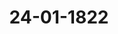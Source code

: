 ---  
schema: default  
title: 24-01-1822  
organization: Team Charlie  
notes: "<p>Description</p><p>Dritte&Em;

Zitzung.

Geschehen, Frankfurt den 24. Januar 1822.

In Gegenwart

aller in der vorigen Sitzung Anwesenden.

Wieder hinzugekommen war:

von Seiten Dänemarks, wegen Holstein und Lauenburg: der Königlich-Dänisc

geheime Conferenzrath, Herr Graf von Eyben.</p><p>§.30</p><p>Beschwerde der Herzoglich=Anhalt=Köthenschen gegen die Königlich=Preu

sische Regierung, wegen widerrechtlicher Erhebung der Königlick

Preussischen Transito= und Verbrauch=Steuer auf der Elbe, au

Freigebung eines angehaltenen Schiffes, ohne Entrichtung der a

geforderten Steuer.

(2. Sitz. §. 23 d. J.)

Präsidium: wolle den Gesandtschaften, welche sich in der letzten Sitzung ihre Abstir

mungen auf den neuesten Antrag der Herzoglich-Anhalt-Köthenschen Regierung (§. 23) vo

behalten hätten, mittelst Eröffnung des Protokolls Anlaß geben.

Hannover. Indem ich, in Beziehung auf meine vertrauliche Mittheilung über dies

Gegenstand, mich der Kaiserlich-Königlich-Oesterreichischen Abstimmung anschliesse, erlaul

ich es mir, den nachstehenden Entwurf zum Beschlusse der hohen Bundesversammlung vorzul

gen, dahin:

a daß die Bundesversammlung durch die von des Königs von Preussen Majest

geschehenen Ratification der Elbschifffahrtsacte nicht nur einen neuen Beweis vo

Allerhochstdero wohlwollenden Gesinnungen gegen Jhre Nachbarstaaten, sondern au

die Ueberzeugung erhalten habe, daß dadurch der eigentliche Gegenstand der von de

Herrn Herzoge zu Anhalt-Kothen erhobenen Beschwerde, zufolge der nunmehr vo

Seiner Durchlaucht selbst geschehenen Anzeige, völlig und endlich aufgehoben sei

mithin die Frage, auf welchem verfassungsmäsigen Wege die Entscheidung der Haup

sache herbeigefuͤhrt werden solle? und damit auch der dieserhalb verabredete Term

gänzlich hinwegfalle; in Hinsicht des von neuem geschehenen Antrags auf Schaden

Ersatz aber, die Bundesversammlung sich der beruhigenden Hoffnung uͤberlasse,

werde dieser, von dem Hauptgegenstande und Antrage verschiedenartige, noch zur Ze

Protok. d. d. Bundesvers. XIII. Bdis quali et quanto nicht begrundete und nicht erwiesene Anspruch in dem Wege der

bereits eingeleiteten Unterhandlungen um so mehr seine Erledigung finden, als eines

Theils die bislang in dieser Sache allein zur Entscheidung gestellte Frage auf den

selben unanwendbar erscheine, und andern Theils der fuͤr die Hauptsache schon aus

gedrückte Wunsch der Bundesversammlung für diesen Nebenpunet verstärkt eintreten

müsse, um alle anderweitige verfassungsmaͤsige Einschreitungen der Bundesversamm

lung in dieser Sache zu entfernen».

Würtemberg. Der Herr Gesandte der funfzehnten Stimme hat in der zweiten Sitzung

der Bundesversammlung vom 17. dieses Monats, im Auftrage Seiner Durchlaucht des Herrn

Herzogs von Anhalt=Köthen, die Erklärung abgegeben:

daß, in Folge der von dem Königlich-Preussischen Cabinet vollzogenen Ratification

der Elbschifffahrsacte und der in der 33. Sitzung der Bundesversammlung v. 13. Dec.

1821 erklärten Freilassung des Friedheimischen Schiffes, es jetzt nur noch einer Aus

gleichung über die Rückerstattung der, seit drei Jahren von Anhalt an Preussen be

zahlten, betrachtlichen Verbrauchsteuern, und üͤber den Ersatz des, den Anhaltischen

Unterthanen durch Sperrung der Elbe üͤberhaupt erwachsenen, bedeutenden Schadens

bedürfe, um den Gegenstand der Anhalt-Köthenschen Beschwerde, in allen ihren

Theilen, am Bundestage für erledigt zu erklären.

Mit dieser Erklärung verband der Herr Gesandte den Antrag:

den auf den 17. Jänner dieses Jahres festgesetzten Termin weiter auf acht Wochen

hinauszusetzen und zu vertagen.

Hieraus folgt, daß die Herzoglich-Anhalt-Köthensche Regierung dermalen den Haupt

gegenstand ihrer in der dritten Sitzung der Bundesversammlung vom Jahre 1821 erhobenen

Beschwerde zwar als erledigt ansieht, und nur noch eine Einleitung zur Entscheidung des

dort vorbehaltenen Entschädigungspunctes in Ermanglung einer gütlichen Vereinbarung

von der Bundesversammlung fordert, daß sie inzwischen fortwährend auch für diese Ein

leitung dasjenige Verfahren in Anspruch nimmt, welches von der Bundesversammlung

in ihrer Sitzung vom 12. Juli vorigen Jahres beschlossen worden war, um eine Entschei

dung der Hauptsache herbeizuführen. Mithin wird eine solche Einleitung zur

Entscheidung des Entschädigungspunctes verlangt, welche immerhin die der Hauptsache in sich

begreifen würde.

Die dem Antrage gegebene weitere Ausführung läßt keinen Zweifel darüber, daß der

selbe ausdrücklich in der eben gedachten Beziehung zu der ihm vorangehenden Erklaͤrung ge

macht werden wollte; es wird sich daher vornehmlich davon handeln, ob der Antrag, wie er

gestellt worden ist, mit dem in der Erklärung vorausgesetzten Standpuncte dieser Angele

genheit vereinbar und selbst dem Zwecke, der damit erreicht werden will, angemessen sey.

Anhalt hat in der dritten Sitzung vom Jahre 1821 darauf angetragen:

1) daß die widerrechtliche Erhebung der Koͤniglich-Preussischen Transito- und Verbrau

steuer auf der Elbe unverzüglich aufzuhören habe;

2) daß das dem Kaufmann Friedheim zu Köthen zugehörige Schiff, welches seit se

Monaten zu Mühlberg an der Elbe von Königlich-Preussischen Zollbeamten an der Fortsetzu

seiner Reise behindert werde, ohne Entrichtung der abgeforderten Steuer frei gegeben wer

Zugleich behielt sich Anhalt in Ansehung der sowohl dem Eigenthümer dieses Schif

und der Ladung für den verursachten Aufenthalt, als der Herzoglich-Anhalt-Köthensch

Regierung und ihren Unterthanen überhaupt gebührenden Entschädigung, das Weitere v.

In der Sitzung vom 12. Juli vorigen Jahres erklärte sich die Bundesversammlung

competent in dieser Angelegenheit; da sich aber bei der Berathung ergeben hatte, daß

Beschwerde Anhalts

wegen Erhebung der Königlich-Preussischen Transito- und Verbrauchsteuer auf

Elbe, auch Freigebung eines angehaltenen Schiffes

auf verschiedenen, in der Bundesgesetzgebung begrüͤndeten Wegen ihrer Entscheid zugefü

werden könne; so beschloß die Bundesversammlung, für's erste die Vorfrage in Gewiß

zu setzen:

auf welchem der verfassungsmäsigen Wege die Entscheidung der Hauptsache (das hei

nach dem Eingange des Bundesbeschlusses, die Entscheidung über die Erhebung

Königlich=Preussischen Transito- und Verbrauchsteuer und die Freigebung des an

haltenen Schiffes) herbeigefuͤhrt werden solle?

Jene Vorfrage ist lediglich durch den speciellen Fall der Anhaltischen Beschwerde

beigeführt worden; und in Beziehung auf diese Beschwerde, und um ihre E

scheidung herbeizuführen, nicht etwa im Zwecke einer abstracten Eroͤrterung,

die Bundesversammlung dieselbe aufgestellt und ihre Festsetzung beschlossen. Die Bund

versammlung sah mithin die Festsetzung der Vorfrage als eine durch die Umstände her

geführte Vorbedingung an, um die in ihrer Competenz liegende Befugniß und 2

pflichtung, die Beschwerde selbst zur Entscheidung zu bringen, erfüllen zu können.

Diese Befugniß und Verpflichtung fällt inzwischen in dem gegebenen Falle weg,

wie die Erhebung der Königlich-Preussischen Transito- und Verbrauchsteuer und die

hinderung des Schiffes in Fortsetzung seiner Fahrt, wodurch die Beschwerde veran

wurde, aufgehört haben, weil damit die Beschwerde, welche für's erste nur jenen Ge

stand hatte, von selbst erledigt ist. Wenn aber eine Entscheidung über die Beschwerde se

nicht mehr plätzgreifend ist, so kann auch die über die Vorfrage nicht mehr eintreten,

diese nur um deßwillen beschlossen worden war, um jene herbeiführen zu knen. Denn, welchen der verfassungsmäsigen Wege, um die Entscheidung der Hauptsache

herbeizuführen, die Bundesversammlung auch festsetzen sollte, so würde sie ihn nicht mehr

in diesem besondern Falle zur Anwendung bringen können, weil der Fall selbst nicht mehr

zu entscheiden ist.

Eine Prüfung der in der Sitzung vom 12. Juli vorigen Jahres aufgestellten Vorfrage,

in dem Zwecke, den Grundsatz für ähnliche Fälle aufzustellen, würde zwar immer von

großem Interesse seyn; allein diese Aufgabe hat sich die Bundesversammlung durch den da

mals gefaßten Beschluß nicht vorgesetzt, und es wäre daher eine neue Vereinbarung erfor

derlich, der sich übrigens die Königliche Gesandtschaft bereitwillig anschliessen würde.

Wenn die Herzoglich-Anhaltische Regierung gegenwärtig, die, in der 3. Sitzung vom

Jahre 1821 besonders herausgehobenen, beiden Beschwerdepuncte als beseitigt voraussetzend,

den Entschädigungspunct allein noch als unerledigt betrachtet, und, in Entstehung einer

gütlichen Vereinbarung, die Einleitung zu dessen Entscheidung von der Bundesversammlung

begehrt, wenn sie darauf anträgt, zu dem Ende, das in der Sitzung vom 12. Juli

vorigen Jes beschlossene Verfahren beizubehalten, so verlangt sie damit die Anwendung

dieses Verfahrens auf einen Fall, den der Bundestagsbeschluß vom 12. Juli vorigen Jahres

nicht betrifft, und der von der Veranlassung desselben sehr wesentlich verschieden ist.

In der 3. Sitzung der Bundesversammlung vom Jahre 1821 hatte Anhalt nur die beiden

mehrerwaͤhnten Puncte zum Gegenstand einer foͤrmlichen Beschwerde gemacht, und sich hin

sichtlich der Entschädigung nur das Weitere vorbehalten. Die Bundesversammlung

hat sich daher in den bisherigen Verhandlungen auch auf den genau bezeichneten Beschwer

degegenstand beschränkt; sie konnte auch nicht anders verfahren, da es völlig ungewiß war,

ob? und wie? Anhalt den hinsichtlich der Entschädigung gemachten Vorbehalt weiter verfol

gen werde.

Wenn daher die Herzoglich-Anhaltische Regierung ihre Beschwerde auf den Entschädigungs

punct beschränkt, so kann sie nicht verlangen, daß die Entscheidung desselben auf eine Weise

eingeleitet werde, welche sich in einer ganz verschiedenen Beziehung als nothwendig dargestellt

hatte.

Nur darüber hatte sich in der Bundesversammlung eine Meinungsverschiedenheit er

geben, wie die, von Anhalt in der 3. Sitzung vorigen Jahres artikulirten, beiden Beschwerde

puncte ihrer Entscheidung zuzuführen seyen; keineswegs aber darüber, welcher Weg für die

Erledigung eines einfachen Entschädigungsanspruchs einzuschlagen sey? Hätte sich Anhalt gleich

auf diesen beschränkt, so würde der Beschluß vom 12. Juli vorigen Jahres zuversichtlich nicht gefaßt

worden seyn, indem es wohl unverkennbar ist, daß der Artikel 31 der Schlußacte auf einen

blossen Entschädigungsanspruch eines Bundesgliedes an ein anderes, keine Anwendung findenkönne, indem er der Bundesversammlung zur Entscheidung eines eigentlichen Rechtsstreite

weder die Befugniß, noch die Mittel ertheilt.

Es kann nicht eingewendet werden, daß, wie der Herr Gesandte der 15. Stimme in de

am 17. d. M. abgegebenen Erklärung anzunehmen scheint, die Entschädigung, welche Anha

in den Fall kommen könnte zu fordern, mit Hoffnung eines rechtlichen Erfolgs nicht eing

klagt werden könne wenn nicht zuvor darüber entschieden worden sey:

ob die Hauptsache, wenn sie nicht durch ein von der erhobenen Beschwerde gan

unabhängiges Ereigniß beseitigt worden wäre, rechtlich begründet war, oder nicht

und daß dieses nicht ausgemittelt werden könne, wenn nicht vorher der Weg bezeichne

werde — nämlich durch die Bundesversammlung — auf welchem jene Entscheidun

herbeigefuͤhrt werden solle?

Dieß wäre nur dann gegründet, wenn sich in der Bundesversammlung eine näher fest

zustellende Meinungsverschiedenheit darüber ergeben hätte, wie der Entschädigungsansprud

einer Entscheidung zuzuführen sey? Eine Meinungsverschiedenheit hierüber hat bis dahir

nicht statt gefunden, und es leidet daher wohl keinen Zweifel, daß in diesem, wie in jeden

andern Falle der Art, die Entscheidung des Entschädigungsanspruchs auch die Würdigung alle

der Fragen in sich begreifen müßte, welche als rechtliche Momente jener Entschädigung zu

betrachten sind, und daß nur derjenigen Behoͤrde, welcher diese Entscheidung zusteht, auch jen

Prüfung zukomme.

Ueberdieß liegt in dem Antrage, wie er von Anhalt gestellt worden ist, nicht einmal das

Mittel zur Erreichung des dabei vorgesetzten Zweckes; denn, wenn die Bundesversammlung

dem Antrage gemäß, nun den auf den 17. Januar dieses Jahres gestandenen Termin prorogiren

würde, so hätte sie in dem neuen Termine auch nur den in der Sitzung vom 12. Juli vorigen

Jahres verabredeten Beschluß zu fassen, welcher den Entschädigungsanspruch keineswegs betrifft.

Dagegen hat die Bundesversammlung unstreitig die Verpflichtung,

den Entschädigungsanspruch Anhalts, in Ermanglung der Zurücknahme desselben,

der bundesverfassungsmäsigen Entscheidung zuzuführen. Die Competenz

der Bundesversammlung in dieser Angelegenheit ist bereits festgestellt worden, und die

Einleitung der Entscheidung jenes Anspruchs wird um deßwillen nicht von einer neuen Dar

stellung abhängig zu machen seyn, weil der Fall durch die neueste Erklärung Anhalts als

bereits angebracht zu erachten ist, und weil das Fundament jenes Anspruchs in den

bisherigen Darstellungen in so weit enthalten ist, als dieß für die Einleitung der Entschei

dung erfordert wird. In dieser Hinsicht erscheint es auch völlig angemessen, dem von Anhalt

auf eine Terminsbestimmung gerichteten Antrage zu entsprechen, da ohne diesen die Bundes versammlung die Einleitung zur Entscheidung des Entschädigungsanspruchs ohne Verzug zu

treffen haben wuͤrde.

Inzwischen wird auch die bereits erwähnte Beziehung nicht zu übersehen seyn, in die

Anhalt seinen in der Sitzung vom 17. d. M. gemachten Antrag zu der, demselben vorangehenden,

Erklärung gesetzt hat.

Nach allem Bisherigen geht die Ansicht meines allerhoͤchsten Hofes dahin:

daß von Seiten der Bundesversammlung alle und jede Erörterung dieser Angelegenheit

bis zum 14. März dieses Jahres auszusetzen sey; daß dagegen in diesem Termine, in

so fern bis dahin die Herzoglich=Anhaltische Regierung ihre bei der Bundesversamm

lung angebrachte Beschwerde nicht in jeder Beziehung zurückgenommen haben würde,

die Abstimmung zu eröffnen sey, welche jedoch, vorausgesetzt, daß die Herzogliche

Regierung ihke Beschwerde lediglich auf den Entschädigungsanspruch beschränke, auch

nur die, zur Entscheidung desselben zu treffende, bundesverfassungsmäsige Einleitung,

keineswegs aber die in der Sitzung vom 12. Juli vorigen Jahres, für einen wesentlich

verschiedenen Fall, zur Beschlußnahme ausgesetzte Frage zum Gegenstande haben

könne.

Kurhessen. Die Gesandtschaft war in der 32. vorjährigen Sitzung des Dafür

haltens, daß der Termin zur definitiven Abstimmung über den bundesverfassungsmäsigen Weg,

auf welchem die Beschwerde Anhalts gegen Preussen zu erledigen sey, gegen den Willen des

beschwerdeführenden Theils nicht weiter zu erstrecken sey; denn sie war der Ueberzeugung, daß

durch Ratification und Vollziehung der Elbschifffahrts-Convention höchstens für die Zukunft

den Kränkungen, worüber Anhalt sich beschwerte, ein Ziel gesetzt werden könne, keineswegs

aber das Fundament der Beschwerde wegfalle, welche nicht bloß Freigebung der Elbe fuͤr die

Zukunft, sondern auch Schadensersatz und Zurückgabe der von Anhaltischen Unterthanen seit

drei Jahren auf der Elbe erhobenen Verbrauchsteuern betraf.

Von demselben Gesichtspuncte ausgehend, ist die Gesandtschaft der Ansicht, daß in der,

mittlerweile erfolgten Ratification der Elbschifffahrts-Convention von Seiten Preussens kein

Grund liege, die, schon zweimal verschobene, definitive Abstimmung uͤber die Art der Erledigung

der Anhaltischen Beschwerde noch weiter hinauszusetzen. Wohl aber findet sie einen erheblichen

Grund dazu in dem von Seiten des Herzoglichen Hauses Anhalt=Köthen gemachten Antrage.

Sie nimmt daher nicht den mindesten Anstand, demselben beizutreten, obwohl es ihr angemessener

erschiene, wenn kein bestimmter Termin ausgesprochen, sondern in Beziehung auf die fruͤheren

Beschlüsse die Zusicherung ertheilt würde, daß die mehrerwähnte Abstimmung erfolgen solle,

sobald es Anhaltischer Seits verlangt werde.Großherzogthum Hessen. Die in der Königlich-Würtembergischen Erklärung

entwickelten Grüͤnde und rechtlichen Ansichten üͤber die Lage der Herzoglich-Anhaltischen Be

schwerdesache und des nunmehr davon zuruͤckgebliebenen Entschädigungsanspruchs, treffen im

Wesentlichen mit demjenigen überein, was hierunter von dem Großherzoglichen Hofe fuͤr uͤber

wiegend erachtet worden ist.

Die Gesandtschaft tritt daher dem Königlich-Würtembergischen Antrage um so lieber bei,

als sie durch ihre Instructionen ermächtigt war, in jedem Falle sich dafür zu erklären, daß

die in der Competenz des Bundes liegende Vorkehrung zur Herbeiführung der Entscheidung

auch in der Hauptsache, in der Eröffnung des austrägalrichterlichen Weges zu suchen seyn

werde.

Dänemark, wegen Holstein und Lauenburg: schließt sich Oesterreich und Ba

den an.

Großherzoglich= und Herzoglich=Sächsische Häuser. Wenn gegenwärtig

über den in der 3. Sitzung §. 23 vom Herzoglich-Anhalt-Köthenschen Herrn Bundestags

gesandten in der bekannten Irrung zwischen dessen durchlauchtigsten Hof und der Krone

Preussen gemachten Antrag: d der auf den 17. Januar zur Abstimmung darüber fest

gesetzt gewesene Termin, auf welchem der verfassungsmaͤsigen Wege, dem richterlichen oder dem

vollziehenden, die in der Competenz der Bundesversammlung liegende Entscheidung der

Hauptsache herbeigeführt werden solle? bis zum 14. März hinausgerückt werden möge, weil

zwar der Hauptgegenstand der erwähnten Irrung durch die Elbschifffahrts-Convention erledigt,

dieses aber noch nicht der Fall in Ansehung der Ruͤckerstattung der, seit drei Jahren an den Koͤnig

lich=Preussischen Staat von Anhalt=Köthen bezahlten, beträchtlichen Verbrauchsteuern und über

den Ersatz des, den Anhaltischen Unterthanen durch Sperrung der Elbe uͤberhaupt erwachsenen

Schadens sey; so kann sich meine rechtliche Ueberzeugung für die Erfüllung jenes Antrags nicht

bestimmen.

So wenig es mir irgend einem Zweifel unterzuliegen scheint, daß Entschädigungsan

sprüche der Herzoglichen Regierung zu Köthen an die Krone Preussen, mögen sie mit ihrem

Grunde künftig dargethan werden können oder nicht, in so fern sie sich als Forderung eines

Souverains des Deutschen Bundes an den andern darstellen, für den Bereich hoher Bundesver

sammlung gehören, und daß die Zuständigkeit der letztern, mag auch dagegen noch immer

von Einer Seite eingewendet werden, und wäre selbst in der Wirklichkeit ein diesseits nicht einzu

sehender Zweifel moͤglich, auf jeden Fall durch die Beschluͤsse hoher Bundesversammlung foͤrm

lich feststeht, weßwegen auch weiter etwas darüber zu bemerken nicht für nöthig erachtet wird;

so glaube ich doch von der andern Seite, daß der von dem Herzoglich-Anhalt-Köthenschen

Herrn Gesandten in Antrag gebrachten Terminsvertagung nicht statt zu geben sey, und dasHerzogliche Haus Köthen seine Beruhigung im Vorbehalte, seine vermeinten Entschaͤdigungs

anspruche dießorts besonders anzubringen, zu finden habe.

Die Anhalt-Koͤthensche Regierung behielt in ihrer Klagschrift (§. 17 der dritten vorjähri

gen Sitzung) sich und ihren Unterthanen ihre Entschädigungsansprüche nur vor, machte

sie aber, auch nicht einmal generell, noch nicht geltend. Beurtheilt man derartige Anbringen

bei hoher Bundesversammlung nach angenommenen processualischen Regeln des gemeinen

Rechts, so war dieser Vorbehalt auch sehr angemessen, um die besondere Geltendmachung

von Schädensforderungen für die Zukunft zu sichern.

Martin, Lehrbuch des gem. d. bürgerl. Processes §. 87.

Sie blieben indeß immer unangebracht, und war dieses der Fall, so konnten sich die an

gesetzten Termine zur Abstimmung auch nur auf die Hauptsache beziehen; auch sagt der

Beschluß der hohen Bundesversammlung in der 27. vorjährigen Sitzung §. 196 dieses sogar

wörtlich. Selbst auf einen Herzoglich-Anhalt-Köthenscher Seits gegen die Krone Preussen

bei hoher Bundesversammlung bereits gehörig eingekommenen, jedoch zur Zeit noch gar

nicht näher ausgesprochenen Entschädigungsanspruch, möchte der alternative Beschluß, Er

ledigung auf dem richterlichen oder Vollziehungswege -- das ohnehin in der Regel von

allgemeinen processualischen Grundsätzen abweichende einer Execution, ohne vorhergegan

genen Richterspruch, zu verschweigen -- wohl auch kaum Anwendung finden, hingegen hohe

Bundesversammlung seiner Zeit und wenn die Forderung förmlich angebracht seyn würde

eine Commission zum Versuche gütlicher Ausgleichung zu wählen, und, wird letztere nicht er

reicht, die Austrägal-Entscheidung darüber einzuleiten haben.

Es entgeht mir nicht, daß, wenn in einer Klage neben der Hauptsache zugleich Er

satz von Schäden, wiewohl allgemein und ohne nähere Angabe, gefordert wird, dieses, ist

es an sich gegründet, vom Richter, der Allgemeinheit und Unbestimmtheit des Gesuches un

geachtet, nicht uͤbergangen zu werden pflegt, und die Berechnung der Schaͤden, ihrem Betrage

nach, Gegenstand des künftigen Liquidations-Termins wird. Aber immer setzt dieses vor

aus, daß der Schadensersatz wirklich gefordert, nicht bloß vorbehalten worden war. Eben

so wenig wird von mir übersehen, daß in einem Entschädigungs-Processe zwischen der

Krone Preussen und der Herzoglichen Regierung Köthens die Hauptfrage: ob die Krone

Preussen zu den getroffenen Veranstaltungen, welche Veranlassung der Hauptirrung wur

den, befugt war oder nicht? als nothwendige Voraussetzung der Verguͤtungsanspruche der

hohen Gegenseite, mit zur Erörterung kommen wird; dieses stört aber meine Ansicht

nicht. Oft wird in dem einen Rechtsstreite Incidentpunct, was in einem andern den Haupt

gegenstand hätte abgeben können, und z. B. der durch eine Servituten-Klage veranlaßte Rechtsstreit deßwegen nicht hauptsächlicher Proceß über das Eigenthum, weil dieses etwa

von dem Kläger beiläufig mit dargethan werden muß.

Dieß genüge, um meine unmaßgebliche Meinung über den Antrag des Herzoglich

Anhalt=Köthenschen Herrn Gesandten auszusprechen, mit welchem ich übrigens ganz die

Hoffnung theile, daß die Entscheidung der bekannten Gerechtigkeit und Billigkeit Seiner

Majestät des Königs von Preussen jede andere unnöthig machen werde, wodurch zugleich

einer der angelegentlichsten Wünsche meiner gnädigsten Herren, die mehr erwähnte Irrung

gänzlich in Güte beseitigt zu sehen, erfüllt werden würde.

Braunschweig und Nassau: tritt in der Hauptsache der Königlich-Hannöveri

schen Abstimmung bei.

Holstein=Oldenburg, Anhalt und Schwarzburg: tritt für die Curie dem

Kurhessischen Voto bei.

Hohenzollern, Liechtenstein, Reuß, Schaumburg=Lippe, Lippe und

Waldeck. Es konnte nur erfreulich seyn, aus der, am 17. dieses Monats abgege

benen, Herzoglich Anhalt-Köthenschen Erklärung zu entnehmen, daß, mittelst erfolgter Rati

fication der zu Dresden abgeschlossenen Elbeschifffahrts-Convention, die gegen die Krone

Preussen am Bundestag erhobene Beschwerde, ihrem Hauptgegenstande nach, beseitigt

worden, und es sich nur noch von einer vorbehaltenen Entschädigung handelt. Auch scheint

es, zufolge der Note des Königlich-Preussischen Herrn Ministers der auswärtigen Angele

genheiten vom 6. Januar 1822, wohl keinem Zweifel zu unterliegen, daß der Anstand in

Betreff des Friedheimischen Schiffes beseitigt werde.

Was nun aber den Nebenpunct der Entschädigung betrifft, so ist die diesseitige Ge

sandtschaft der Ansicht, daß es bei dieser Lage der Sache einer besondern Verabredung,

wegen der Zeit zur Berathung über die bundesgesetzmäsige Erledigung desselben, dermalen

nicht beduͤrfe.

Die freien Städte, Lübeck, Frankfurt, Bremen und Hamburg. Die

Seiner Herzoglichen Durchlaucht zu Anhalt-Köthen gegen die Königlich-Preus

von

sische Regierung erhobene Beschwerde (3. Sitz. §. 17 v. J.) hatte zum Gegenstande,

die Erhebung der Königlich-Preussischen Transito- und Verbrauchsteuer auf der

Elbe; und das wegen derselben verfügte Anhalten eines Schiffes.

Es wurde beigefügt: in Ansehung der, sowohl dem Eigenthümer dieses Schiffes und

der Ladung für den verursachten Aufenthalt, als der Herzoglich-Anhalt-Köthenschen Re

gierung und ihren Unterthanen überhaupt, gebührenden Entschädigungen, werde das Wei

tere vorbehalten.

Protok. d. d. Bundesvers. XIII. Bd.Nach den beiderseitigen in der 33. Sitzung v. J. (§. 250) und der 2. Sitzung d. J.

sind jene beiden Gegenstaͤnde der Beschwerde, oder die Haupt

(§. 23) erfolgten Erklärungen

sache, fuͤr erledigt zu achten: wodurch, oder aus welchem Grunde, diese Erledigung ver

anlaßt oder erfolgt ist, kann hierbei ganz ausser Betracht gelassen werden.

So viel den erwähnten Herzoglich=Anhalt=Köthenschen Vorbehalt betrifft, so kann es

einer besondern Hinaussetzung des früher zur Abstimmung verabredeten Tages, bis zum

14. März d. J., wie Herzoglich=Anhaltischer Seits angetragen wird, nicht bedürfen, weil

eines Theils jene Verabredung auf diesen Vorbehalt keine Beziehung hatte und haben

konnte, weil andern Theils der Erfolg der getroffenen Einleitung von einem bestimmten

Tage nicht wohl abhängig seyn oder gemacht werden kann, und weil endlich, wegen

dieses Nebenpuncts, wenn die zu wünschende gütliche Erledigung nicht eintreten sollte,

immer, auch ohne vorlie Verabredung einer Zeit, nach einer zu gewaͤrtigenden näͤheren

Darstellung, auf bundesverfassungsmäsigem Wege, Berathung gepflogen werden kann.

Präsidium: wolle die Abstimmungen einsehen und hiernächst Entwurf Beschlusses

in der nächsten Sitzung vorlegen.</p><p>§.31</p><p>Alphabetisches Register über die Bundestags=Verhandlungen vom 1. Oc

tober 1816 bis Ende 1821, von dem Legations=Secretär Adolph

SFrhrn. v. Holzhausen.

(1. Sitz. §. 3 d. J.)

Der Herr Bundestagsgesandte Freiherr von Aretin: trägt das Resultat

seiner in Gemäßheit Beschlusses der 1. Sitz. §. 3 dieses Jahres angestellten Prüfung des

alphabetischen Registers über die Bundestags-Verhandlungen vom 1. October 1816 bis Ende

1821, von dem Legations=Secretär Freiherrn von Holzhausen, vor, und auf seinen An

trag wurde

beschlofsen:

1) dem Legations=Secretär

Frhrn. von Holzhausen die Zufriedenheit der Bundes

versammlung für die Fortsetzung dieses durchaus brauchbaren und nützlichen Werkes zu erken

nen zu geben;

2) das vorgelegte Register auf Rechnung der Bundescanzlei=Casse für die Folio=Aus=

gabe der Bundestags-Protokolle, in so vielen Exemplaren, als Protokolle zur Bundescanz

lei abgeliefert würden, abdrucken und mit jenen auf gleiche Art vertheilen zu lassen.</p><p>§.32</p><p>Vorstellung des Conrad Glashoff in Hamburg, Ausschliessung der drit

ten Instanz bei zwei conformen Urtheilen betr.

(23. Sitz. §. 134 v. J. 1819.)

Auf Vortrag des Königlich=Hannöverischen Herrn Bundestagsgesand

ten von Hammerstein, über die Vorstellung des Conrad Glashoff in Hamburg, Aus

schliessung der dritten Instanz bei zwei conformen Urtheilen betreffend (Num. 113 vorigen

Jahres), wurde

beschlossen:

der baldmöglichsten Ertheilung der in der 23. Sitzung vom 28. Januar 1819 §. 134

von dem Herrn Bundestagsgesandten der freien Städte verlangten Aufklärung über die vor

erwähnte Beschwerde entgegen zu sehen.</p><p>§.33</p><p>Zurückgabe eines Depositums bei der Bundescanzlei von 167 fl. 9 kr., her

rührend aus Regulirung der Reichskammergerichts-Sustentation,

an die Königlich=Preussische Bundestagsgesandtschaft.

Ebenderselbe trägt vor: Zufolge der sub num. 1 anliegenden Anzeige des Cassiers

Fuchs vom 5. Juni 1820, sind von der Krone Preussen die Zinsen eines von Nassau

übernommenen Hohen=Solms=Lich'schen Capitals von 2,388 fl. 15 kr., für den Zeitraum

vom 1. Juli 1817 bis 1. Juli 1819, mit 167 fl. 9 kr. in Preussischen Geldsorten an den Ar

chivar Marx in Wetzlar, von diesem an die Bundescanzlei gesandt, und von letzterer ad

depositum genommen.

Das sub num. 2 anliegende Schreiben des Herrn Ministers, Freiherrn von Mar

schall Excellenz, vom 5. Juli 1820 ergiebt, daß diese Zinsen indebite gezahlt sind, indem

das Capital durch die darauf angewiesenen, übernommenen und an den Copisten Schäfer

und den Protokollisten Hepp vom 1. Juli 1817 wirklich gezahlten Pensionen, von diesem

Zeitpuncte an absorbirt ist.

Die Rückzahlung dieses depositi an die Königlich-Preussische Gesandtschaft, in Ge

mäßheit der sub num. 3 und 4 gleichfalls anliegenden Anträge derselben, kann daher kein Be

denken haben, und es wird die Bundescanzlei dahin anzuweisen seyn.

Unter allgemeiner Zustimmung zu dem Antrage des Herrn Referenten, wurde hierauf

beschlossen:

1) die Casseverwaltung anzuweisen, die bei ihr hinterlegten 167 fl. 9 kr. im 24 fl. Fuße

gegen Quittung an die Königlich-Preussische Bundestagsgesandtschaft zu verabfolgen;

2) die oben angezogenen Schreiben und Anlagen des Vortrags von 1 bis 4 ad acta

zu legen.</p><p>§.34</p><p>Forderungen verschiedener Staatsgläubiger an den ehemaligen Kurstaat

Mainz und die jetzigen Besitzer ehemaliger Kurmainzischen Lan

destheile.

(1. Sitz. §. 8 d. J.)

Würtemberg. In Folge Beschlusses der hohen Bundesversammlung der 30. Sitz.

vom 30. Juli vorigen Jahres, wornach die bei Auseinandersetzung des Schuldenswesens des

Mainzer Kurstaats betheiligten Regierungen ersucht wurden, in so fern solches noch nicht ge

schehen, ihre Bevollmaͤchtigten zu dieser Verhandlung zu ernennen, hat der Koͤnigliche Bun

destagsgesandte anzuzeigen die Ehre, daß Seine Königliche Majestät ihm selbst Allerhöchst

Ihre Vollmacht ertheilt haben, bei dieser Auseinandersetzung und Verhandlung das Interesse

der Königlichen Staaten zu vertreten.</p><p>§.35</p><p>Vorschlag zu einer allgemeinen Uebereinkunft wegen wechselseitiger Ue

bernahme der Vaganten.

(1. Sitz. §. 14 d. J)

Der Herr Gesandte der Großherzoglich= und Herzoglich=Sächsischen

Häuser, Graf von Beust: übergiebt hoher Bundesversammlung die Abschrift einer von

der Herzoglichen Regierung zu Gotha mit der Krone Sachsen durch die beiderseitigen Mi

nisterien für Gotha und Altenburg getroffenen Uebereinkunft in Ansehung des Transports

von Vagabunden und der Aufnahme heimathloser Personen.

Die Uebereinkunft resp. Bekanntmachung, d. d. Gotha den 17. December 1821, wurde

der betreffenden Commission zuzustellen beschlossen.</p><p>§.36</p><p>Einreichungs=Protokoll.

Die Eingaben, Num. 8 bis 14, wurden den betreffenden Commissionen zugestellt.

Folgen die Unterschriften.</p>"  
resources:  
- format: png  
  name: Page49[30].png  
  url: ../../data_img/Protokolle_BV_13_1822/24-01-1822/Page49[30].png  
- format: png  
  name: Page50[30].png  
  url: ../../data_img/Protokolle_BV_13_1822/24-01-1822/Page50[30].png  
- format: png  
  name: Page51[30].png  
  url: ../../data_img/Protokolle_BV_13_1822/24-01-1822/Page51[30].png  
- format: png  
  name: Page52[30].png  
  url: ../../data_img/Protokolle_BV_13_1822/24-01-1822/Page52[30].png  
- format: png  
  name: Page53[30].png  
  url: ../../data_img/Protokolle_BV_13_1822/24-01-1822/Page53[30].png  
- format: png  
  name: Page54[30].png  
  url: ../../data_img/Protokolle_BV_13_1822/24-01-1822/Page54[30].png  
- format: png  
  name: Page55[30].png  
  url: ../../data_img/Protokolle_BV_13_1822/24-01-1822/Page55[30].png  
- format: png  
  name: Page56[30].png  
  url: ../../data_img/Protokolle_BV_13_1822/24-01-1822/Page56[30].png  
- format: png  
  name: Page57[30].png  
  url: ../../data_img/Protokolle_BV_13_1822/24-01-1822/Page57[30].png  
- format: png  
  name: Page58[30-31].png  
  url: ../../data_img/Protokolle_BV_13_1822/24-01-1822/Page58[30-31].png  
- format: png  
  name: Page59[32-33].png  
  url: ../../data_img/Protokolle_BV_13_1822/24-01-1822/Page59[32-33].png  
- format: png  
  name: Page60[34-35-36].png  
  url: ../../data_img/Protokolle_BV_13_1822/24-01-1822/Page60[34-35-36].png  
category:   
  - Protokolle_BV_13_1822  
maintainer: Frank Chen  
maintainer_email: t08zc21@abdn.ac.uk  
---